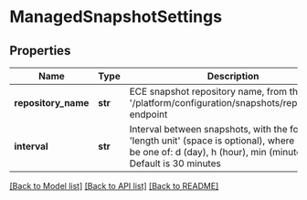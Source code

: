 # ManagedSnapshotSettings

## Properties
Name | Type | Description | Notes
------------ | ------------- | ------------- | -------------
**repository_name** | **str** | ECE snapshot repository name, from the &#39;/platform/configuration/snapshots/repositories&#39; endpoint | 
**interval** | **str** | Interval between snapshots, with the format &#39;length unit&#39; (space is optional), where unit can be one of: d (day), h (hour), min (minute). Default is 30 minutes | [optional] 

[[Back to Model list]](../README.md#documentation-for-models) [[Back to API list]](../README.md#documentation-for-api-endpoints) [[Back to README]](../README.md)


